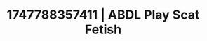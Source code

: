 ---
categories:
- Ass worship
- Bukkake
- Anal play
- Erotic focus
- Glowing skin
image: /assets/images/1747788357411.jpg
layout: post
seo:
  description: Featured content with artistic ABDL Play, Scat Fetish. HD images available.
  keywords: ABDL Play, Scat Fetish
  og_image: /assets/images/1747788357411.jpg
  schema_type: VisualArtwork
tags:
- ABDL Play
- Scat Fetish
- '#1747788357411'
title: 1747788357411 | ABDL Play Scat Fetish
---